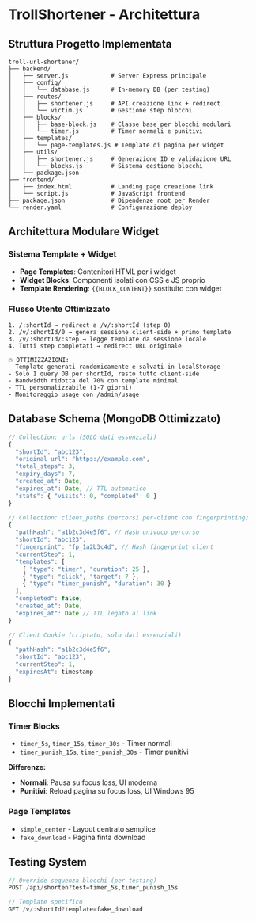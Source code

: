 # TrollShortener - Architettura

## Struttura Progetto Implementata

```
troll-url-shortener/
├── backend/
│   ├── server.js            # Server Express principale
│   ├── config/
│   │   └── database.js      # In-memory DB (per testing)
│   ├── routes/
│   │   ├── shortener.js     # API creazione link + redirect
│   │   └── victim.js        # Gestione step blocchi
│   ├── blocks/
│   │   ├── base-block.js    # Classe base per blocchi modulari
│   │   └── timer.js         # Timer normali e punitivi
│   ├── templates/
│   │   └── page-templates.js # Template di pagina per widget
│   ├── utils/
│   │   ├── shortener.js     # Generazione ID e validazione URL
│   │   └── blocks.js        # Sistema gestione blocchi
│   └── package.json
├── frontend/
│   ├── index.html           # Landing page creazione link
│   └── script.js            # JavaScript frontend
├── package.json             # Dipendenze root per Render
└── render.yaml              # Configurazione deploy
```

## Architettura Modulare Widget

### **Sistema Template + Widget**
- **Page Templates**: Contenitori HTML per i widget
- **Widget Blocks**: Componenti isolati con CSS e JS proprio
- **Template Rendering**: `{{BLOCK_CONTENT}}` sostituito con widget

### **Flusso Utente Ottimizzato**
```
1. /:shortId → redirect a /v/:shortId (step 0)
2. /v/:shortId/0 → genera sessione client-side + primo template
3. /v/:shortId/:step → legge template da sessione locale
4. Tutti step completati → redirect URL originale

🔥 OTTIMIZZAZIONI:
- Template generati randomicamente e salvati in localStorage
- Solo 1 query DB per shortId, resto tutto client-side
- Bandwidth ridotta del 70% con template minimal
- TTL personalizzabile (1-7 giorni)
- Monitoraggio usage con /admin/usage
```

## Database Schema (MongoDB Ottimizzato)

```javascript
// Collection: urls (SOLO dati essenziali)
{
  "shortId": "abc123",
  "original_url": "https://example.com",
  "total_steps": 3,
  "expiry_days": 7,
  "created_at": Date,
  "expires_at": Date, // TTL automatico
  "stats": { "visits": 0, "completed": 0 }
}

// Collection: client_paths (percorsi per-client con fingerprinting)
{
  "pathHash": "a1b2c3d4e5f6", // Hash univoco percorso
  "shortId": "abc123",
  "fingerprint": "fp_1a2b3c4d", // Hash fingerprint client
  "currentStep": 1,
  "templates": [
    { "type": "timer", "duration": 25 },
    { "type": "click", "target": 7 },
    { "type": "timer_punish", "duration": 30 }
  ],
  "completed": false,
  "created_at": Date,
  "expires_at": Date // TTL legato al link
}

// Client Cookie (criptato, solo dati essenziali)
{
  "pathHash": "a1b2c3d4e5f6",
  "shortId": "abc123",
  "currentStep": 1,
  "expiresAt": timestamp
}
```

## Blocchi Implementati

### **Timer Blocks**
- `timer_5s`, `timer_15s`, `timer_30s` - Timer normali
- `timer_punish_15s`, `timer_punish_30s` - Timer punitivi

**Differenze:**
- **Normali**: Pausa su focus loss, UI moderna
- **Punitivi**: Reload pagina su focus loss, UI Windows 95

### **Page Templates**
- `simple_center` - Layout centrato semplice
- `fake_download` - Pagina finta download

## Testing System

```javascript
// Override sequenza blocchi (per testing)
POST /api/shorten?test=timer_5s,timer_punish_15s

// Template specifico
GET /v/:shortId?template=fake_download
```